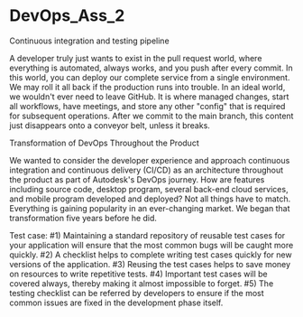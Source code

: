 # DevOps_Ass_2
Continuous integration and testing pipeline


A developer truly just wants to exist in the pull request world, where everything is automated, always works, and you push after every commit. In this world, you can deploy our complete service from a single environment. We may roll it all back if the production runs into trouble. In an ideal world, we wouldn't ever need to leave GitHub. It is where managed changes, start all workflows, have meetings, and store any other "config" that is required for subsequent operations. After we commit to the main branch, this content just disappears onto a conveyor belt, unless it breaks.


Transformation of DevOps Throughout the Product

We wanted to consider the developer experience and approach continuous integration and continuous delivery (CI/CD) as an architecture throughout the product as part of Autodesk's DevOps journey. How are features including source code, desktop program, several back-end cloud services, and mobile program developed and deployed?
Not all things have to match. Everything is gaining popularity in an ever-changing market.
We began that transformation five years before he did.



Test case:
#1) Maintaining a standard repository of reusable test cases for your application will ensure that the most common bugs will be caught more quickly.
#2) A checklist helps to complete writing test cases quickly for new versions of the application.
#3) Reusing the test cases helps to save money on resources to write repetitive tests.
#4) Important test cases will be covered always, thereby making it almost impossible to forget.
#5) The testing checklist can be referred by developers to ensure if the most common issues are fixed in the development phase itself.
